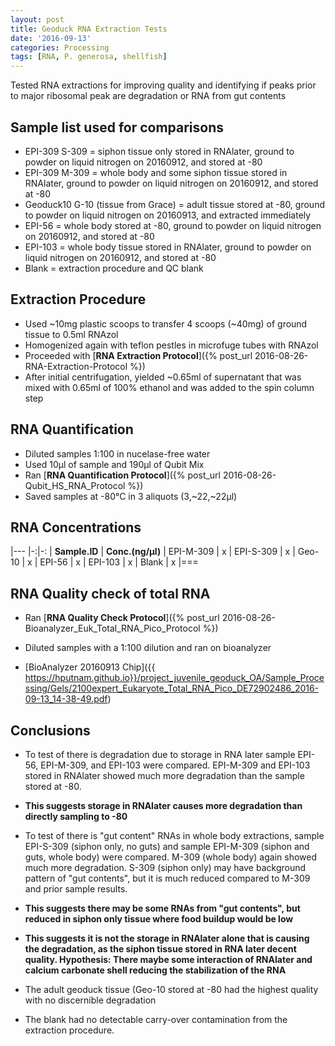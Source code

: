 ```yaml
---
layout: post
title: Geoduck RNA Extraction Tests
date: '2016-09-13'
categories: Processing
tags: [RNA, P. generosa, shellfish]
---
```


Tested RNA extractions for improving quality and identifying if peaks prior to major ribosomal peak are degradation or RNA from gut contents

## Sample list used for comparisons  
* EPI-309 S-309 = siphon tissue only stored in RNAlater, ground to powder on liquid nitrogen on 20160912, and stored at -80
* EPI-309 M-309 = whole body and some siphon tissue stored in RNAlater, ground to powder on liquid nitrogen on 20160912, and stored at -80 
* Geoduck10 G-10 (tissue from Grace) = adult tissue stored at -80, ground to powder on liquid nitrogen on 20160913, and extracted immediately
* EPI-56 = whole body stored at -80, ground to powder on liquid nitrogen on 20160912, and stored at -80
* EPI-103 = whole body tissue stored in RNAlater, ground to powder on liquid nitrogen on 20160912, and stored at -80
* Blank = extraction procedure and QC blank

## Extraction Procedure
* Used ~10mg plastic scoops to transfer 4 scoops (~40mg) of ground tissue to 0.5ml RNAzol
* Homogenized again with teflon pestles in microfuge tubes with RNAzol
* Proceeded with [**RNA Extraction Protocol**]({% post_url 2016-08-26-RNA-Extraction-Protocol %})
* After initial centrifugation, yielded ~0.65ml of supernatant that was mixed with 0.65ml of 100% ethanol and was added to the spin column step

## RNA Quantification 
* Diluted samples 1:100 in nucelase-free water
* Used 10µl of sample and 190µl of Qubit Mix
* Ran [**RNA Quantification Protocol**]({% post_url 2016-08-26-Qubit_HS_RNA_Protocol %})
* Saved samples at -80°C in 3 aliquots (3,~22,~22µl)

## RNA Concentrations

|---
|-:|-:
| **Sample.ID** | **Conc.(ng/µl)** 
| EPI-M-309 | x
| EPI-S-309 |  x
| Geo-10 | x
| EPI-56 | x 
| EPI-103  | x 
| Blank | x
|===


## RNA Quality check of total RNA
* Ran [**RNA Quality Check Protocol**]({% post_url 2016-08-26-Bioanalyzer_Euk_Total_RNA_Pico_Protocol %})

* Diluted samples with a 1:100 dilution and ran on bioanalyzer
* [BioAnalyzer 20160913 Chip]({{ https://hputnam.github.io}}/project_juvenile_geoduck_OA/Sample_Processing/Gels/2100expert_Eukaryote_Total_RNA_Pico_DE72902486_2016-09-13_14-38-49.pdf)

## Conclusions
* To test of there is degradation due to storage in RNA later sample EPI-56, EPI-M-309, and EPI-103 were compared. EPI-M-309 and EPI-103 stored in RNAlater showed much more degradation than the sample stored at -80.
* **This suggests storage in RNAlater causes more degradation than directly sampling to -80**

* To test of there is "gut content" RNAs in whole body extractions, sample EPI-S-309 (siphon only, no guts) and sample EPI-M-309 (siphon and guts, whole body) were compared. M-309 (whole body) again showed much more degradation. S-309 (siphon only) may have background pattern of "gut contents", but it is much reduced compared to M-309 and prior sample results.
* **This suggests there may be some RNAs from "gut contents", but reduced in siphon only tissue where food buildup would be low**
* **This suggests it is not the storage in RNAlater alone that is causing the degradation, as the siphon tissue stored in RNA later decent quality. Hypothesis: There maybe some interaction of RNAlater and calcium carbonate shell reducing the stabilization of the RNA**

* The adult geoduck tissue (Geo-10 stored at -80 had the highest quality with no discernible degradation
* The blank had no detectable carry-over contamination from the extraction procedure.